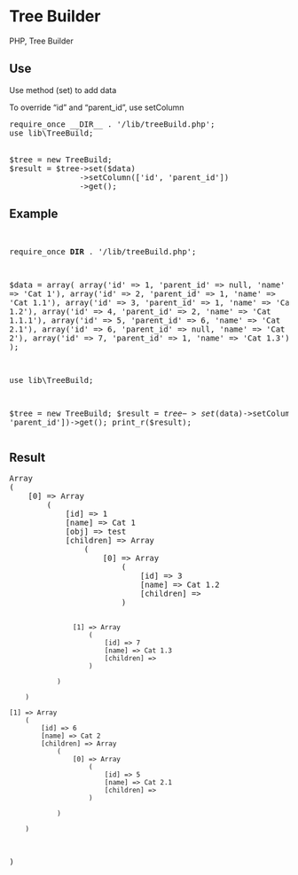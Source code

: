 <h1>Tree Builder</h1>
PHP, Tree Builder

<h2>Use</h2>
<p>Use method (set) to add data</p>

<p>To override “id” and “parent_id”, use setColumn</p>
<pre>
require_once __DIR__ . '/lib/treeBuild.php';
use lib\TreeBuild;
<br>
$tree = new TreeBuild;
$result = $tree->set($data)
               ->setColumn(['id', 'parent_id'])
               ->get();
</pre>
<h2>Example</h2>
<pre>

require_once __DIR__ . '/lib/treeBuild.php';

$data = array(
array('id' => 1, 'parent_id' => null, 'name' => 'Cat 1'),
array('id' => 2, 'parent_id' => 1, 'name' => 'Cat 1.1'),
array('id' => 3, 'parent_id' => 1, 'name' => 'Cat 1.2'),
array('id' => 4, 'parent_id' => 2, 'name' => 'Cat 1.1.1'),
array('id' => 5, 'parent_id' => 6, 'name' => 'Cat 2.1'),
array('id' => 6, 'parent_id' => null, 'name' => 'Cat 2'),
array('id' => 7, 'parent_id' => 1, 'name' => 'Cat 1.3'),
);

use lib\TreeBuild;

$tree = new TreeBuild;
$result = $tree->set($data)->setColumn(['id', 'parent_id'])->get();
print_r($result);
</pre>
<h2>Result</h2>
<pre>
Array
(
    [0] => Array
        (
            [id] => 1
            [name] => Cat 1
            [obj] => test
            [children] => Array
                (
                    [0] => Array
                        (
                            [id] => 3
                            [name] => Cat 1.2
                            [children] => 
                        )

                    [1] => Array
                        (
                            [id] => 7
                            [name] => Cat 1.3
                            [children] => 
                        )

                )

        )

    [1] => Array
        (
            [id] => 6
            [name] => Cat 2
            [children] => Array
                (
                    [0] => Array
                        (
                            [id] => 5
                            [name] => Cat 2.1
                            [children] => 
                        )

                )

        )

)
</pre>

